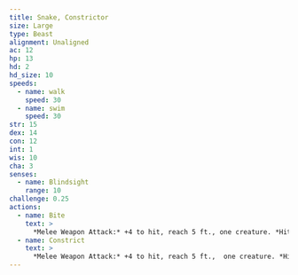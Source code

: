 ```yaml
---
title: Snake, Constrictor
size: Large
type: Beast
alignment: Unaligned
ac: 12
hp: 13
hd: 2
hd_size: 10
speeds:
  - name: walk
    speed: 30
  - name: swim
    speed: 30
str: 15
dex: 14
con: 12
int: 1
wis: 10
cha: 3
senses:
  - name: Blindsight
    range: 10
challenge: 0.25
actions:
  - name: Bite
    text: >
      *Melee Weapon Attack:* +4 to hit, reach 5 ft., one creature. *Hit:* 5 (1d6 + 2) piercing damage.
  - name: Constrict
    text: >
      *Melee Weapon Attack:* +4 to hit, reach 5 ft.,  one creature. *Hit:* 6 (1d8 + 2) bludgeoning damage, and the target is grappled (escape DC 14). Until this grapple ends, the creature is restrained, and the snake can't constrict another target.
---
```


